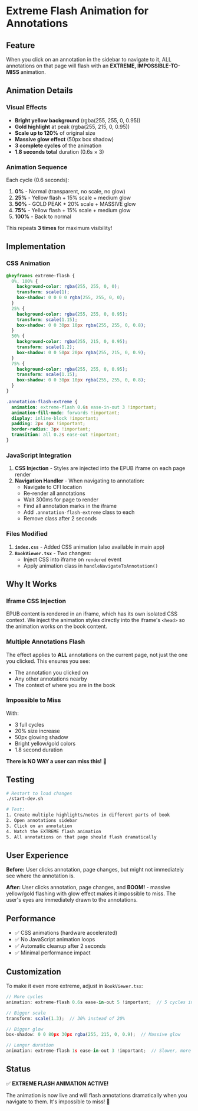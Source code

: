 # Extreme Flash Animation for Annotations

## Feature

When you click on an annotation in the sidebar to navigate to it, ALL annotations on that page will flash with an **EXTREME, IMPOSSIBLE-TO-MISS** animation.

## Animation Details

### Visual Effects
- **Bright yellow background** (rgba(255, 255, 0, 0.95))
- **Gold highlight** at peak (rgba(255, 215, 0, 0.95))
- **Scale up to 120%** of original size
- **Massive glow effect** (50px box shadow)
- **3 complete cycles** of the animation
- **1.8 seconds total** duration (0.6s × 3)

### Animation Sequence

Each cycle (0.6 seconds):
1. **0%** - Normal (transparent, no scale, no glow)
2. **25%** - Yellow flash + 15% scale + medium glow
3. **50%** - GOLD PEAK + 20% scale + MASSIVE glow
4. **75%** - Yellow flash + 15% scale + medium glow
5. **100%** - Back to normal

This repeats **3 times** for maximum visibility!

## Implementation

### CSS Animation
```css
@keyframes extreme-flash {
  0%, 100% {
    background-color: rgba(255, 255, 0, 0);
    transform: scale(1);
    box-shadow: 0 0 0 0 rgba(255, 255, 0, 0);
  }
  25% {
    background-color: rgba(255, 255, 0, 0.95);
    transform: scale(1.15);
    box-shadow: 0 0 30px 10px rgba(255, 255, 0, 0.8);
  }
  50% {
    background-color: rgba(255, 215, 0, 0.95);
    transform: scale(1.2);
    box-shadow: 0 0 50px 20px rgba(255, 215, 0, 0.9);
  }
  75% {
    background-color: rgba(255, 255, 0, 0.95);
    transform: scale(1.15);
    box-shadow: 0 0 30px 10px rgba(255, 255, 0, 0.8);
  }
}

.annotation-flash-extreme {
  animation: extreme-flash 0.6s ease-in-out 3 !important;
  animation-fill-mode: forwards !important;
  display: inline-block !important;
  padding: 2px 4px !important;
  border-radius: 3px !important;
  transition: all 0.2s ease-out !important;
}
```

### JavaScript Integration

1. **CSS Injection** - Styles are injected into the EPUB iframe on each page render
2. **Navigation Handler** - When navigating to annotation:
   - Navigate to CFI location
   - Re-render all annotations
   - Wait 300ms for page to render
   - Find all annotation marks in the iframe
   - Add `.annotation-flash-extreme` class to each
   - Remove class after 2 seconds

### Files Modified

1. **`index.css`** - Added CSS animation (also available in main app)
2. **`BookViewer.tsx`** - Two changes:
   - Inject CSS into iframe on `rendered` event
   - Apply animation class in `handleNavigateToAnnotation()`

## Why It Works

### Iframe CSS Injection
EPUB content is rendered in an iframe, which has its own isolated CSS context. We inject the animation styles directly into the iframe's `<head>` so the animation works on the book content.

### Multiple Annotations Flash
The effect applies to **ALL** annotations on the current page, not just the one you clicked. This ensures you see:
- The annotation you clicked on
- Any other annotations nearby
- The context of where you are in the book

### Impossible to Miss
With:
- 3 full cycles
- 20% size increase
- 50px glowing shadow
- Bright yellow/gold colors
- 1.8 second duration

**There is NO WAY a user can miss this!** 🎯

## Testing

```bash
# Restart to load changes
./start-dev.sh

# Test:
1. Create multiple highlights/notes in different parts of book
2. Open annotations sidebar
3. Click on an annotation
4. Watch the EXTREME flash animation
5. All annotations on that page should flash dramatically
```

## User Experience

**Before:** User clicks annotation, page changes, but might not immediately see where the annotation is.

**After:** User clicks annotation, page changes, and **BOOM!** - massive yellow/gold flashing with glow effect makes it impossible to miss. The user's eyes are immediately drawn to the annotations.

## Performance

- ✅ CSS animations (hardware accelerated)
- ✅ No JavaScript animation loops
- ✅ Automatic cleanup after 2 seconds
- ✅ Minimal performance impact

## Customization

To make it even more extreme, adjust in `BookViewer.tsx`:

```typescript
// More cycles
animation: extreme-flash 0.6s ease-in-out 5 !important;  // 5 cycles instead of 3

// Bigger scale
transform: scale(1.3);  // 30% instead of 20%

// Bigger glow
box-shadow: 0 0 80px 30px rgba(255, 215, 0, 0.9);  // Massive glow

// Longer duration
animation: extreme-flash 1s ease-in-out 3 !important;  // Slower, more dramatic
```

## Status

✅ **EXTREME FLASH ANIMATION ACTIVE!**

The animation is now live and will flash annotations dramatically when you navigate to them. It's impossible to miss! 🎉
